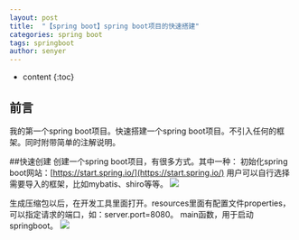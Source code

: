 ```yaml
---
layout: post
title:  "【spring boot】spring boot项目的快速搭建"
categories: spring boot
tags: springboot 
author: senyer
---
```


* content
{:toc}



## 前言
我的第一个spring boot项目。快速搭建一个spring boot项目。不引入任何的框架。同时附带简单的注解说明。



##快速创建
创建一个spring boot项目，有很多方式。其中一种：
初始化spring boot网站：[https://start.spring.io/](https://start.spring.io/)
用户可以自行选择需要导入的框架，比如mybatis、shiro等等。
![](https://i.imgur.com/aBm4Vwl.png)

生成压缩包以后，在开发工具里面打开。resources里面有配置文件properties，可以指定请求的端口，如：server.port=8080。
main函数，用于启动springboot。
![](https://i.imgur.com/b8cPruF.png)
